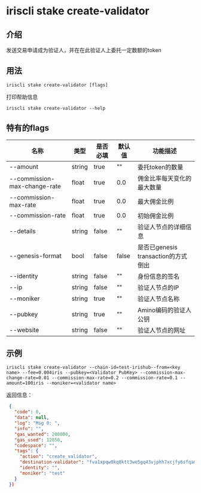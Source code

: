 # iriscli stake create-validator

## 介绍

发送交易申请成为验证人，并在在此验证人上委托一定数额的token

## 用法

```
iriscli stake create-validator [flags]
```

打印帮助信息
```
iriscli stake create-validator --help
```

## 特有的flags

| 名称                         | 类型   | 是否必填 | 默认值   | 功能描述         |
| ---------------------------- | -----  | -------- | -------- | ------------------------------------ |
| --amount                     | string | true     | ""       | 委托token的数量 |
| --commission-max-change-rate | float  | true     | 0.0      | 佣金比率每天变化的最大数量 |
| --commission-max-rate        | float  | true     | 0.0      | 最大佣金比例 |
| --commission-rate            | float  | true     | 0.0      | 初始佣金比例 |
| --details                    | string | false    | ""       | 验证人节点的详细信息 |
| --genesis-format             | bool   | false    | false    | 是否已genesis transaction的方式倒出 |
| --identity                   | string | false    | ""       | 身份信息的签名 |
| --ip                         | string | false    | ""       | 验证人节点的IP |
| --moniker                    | string | true     | ""       | 验证人节点名称 |
| --pubkey                     | string | true     | ""       | Amino编码的验证人公钥 |
| --website                    | string | false    | ""       | 验证人节点的网址 |

## 示例

```
iriscli stake create-validator --chain-id=test-irishub--from=<key name> --fee=0.004iris --pubkey=<Validator PubKey> --commission-max-change-rate=0.01 --commission-max-rate=0.2 --commission-rate=0.1 --amount=100iris --moniker=<validator name>
```

返回信息：

```json
 {
   "code": 0,
   "data": null,
   "log": "Msg 0: ",
   "info": "",
   "gas_wanted": 200000,
   "gas_used": 12050,
   "codespace": "",
   "tags": {
     "action": "create_validator",
     "destination-validator": "fva1xpqw0kq0ktt3we5gq43vjphh7xcjfy6sfqamll",
     "identity": "",
     "moniker": "test"
   }
 })
```
